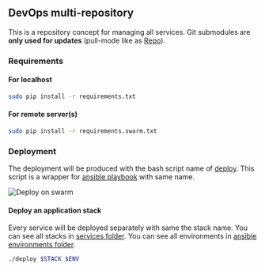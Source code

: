 ## DevOps multi-repository

This is a repository concept for managing all services.
Git submodules are **only used for updates** (pull-mode like as [Repo](https://gerrit.googlesource.com/git-repo/)).

### Requirements

#### For localhost

```sh
sudo pip install -r requirements.txt
```

#### For remote server(s)

```sh
sudo pip install -r requirements.swarm.txt
```

### Deployment

The deployment will be produced with the bash script name of [deploy](./deploy).
This script is a wrapper for [ansible playbook](./ansible/playbook/deploy.yml) with same name.

![Deploy on swarm](https://i.imgur.com/GpiyprY.gif)

#### Deploy an application stack

Every service will be deployed separately with same the stack name. You can see all stacks in [services folder](./services).
You can see all environments in [ansible environments folder](./ansible/environments).

```sh
./deploy $STACK $ENV
```
